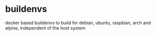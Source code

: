 # buildenvs
docker based buildenvs to build for debian, ubuntu, raspbian, arch and alpine, independent of the host system
